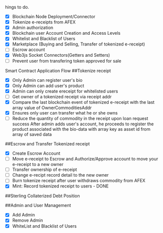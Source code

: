 hings to do.

- [x] Blockchain Node Deployment/Connector
- [x] Tokenize e-receipts from AFEX
- [x] Admin authorization
- [x] Blockchain user Account Creation and Access Levels
- [x] Whitelist and Blacklist of Users
- [x] Marketplace (Buying and Selling, Transfer of tokenized e-receipt)
- [ ] Escrow account
- [x] Web3js Socket Connectors(Getters and Setters)
- [ ] Prevent user from transfering token approved for sale

Smart Contract Application Flow
##Tokenize receipt

- [x] Only Admin can register user's bio
- [x] Only Admin can add user's product
- [x] Admin can only create ereceipt for whitelisted users
- [ ] Get owner of a tokenized receipt via receipt addr
- [x] Compare the last blockchain event of tokenized e-receipt with the last array value of OwnerCommoditiesAddr
- [x] Ensures only user can transfer what he or she owns
- [ ] Reduce the quantity of commodity in the receipt upon loan request success
      After admin adds user's account, he proceeds to register the product associated with the bio-data with array key as asset id from array of saved data

##Escrow and Transfer Tokenized receipt

- [x] Create Escrow Account
- [ ] Move e-receipt to Escrow and Authorize/Approve account to move your e-receipt to a new owner
- [ ] Transfer ownership of e-receipt
- [ ] Change e-recipt record detail to the new owner
- [ ] Burn tokenize receipt after user withdraws commodity from AFEX
- [x] Mint: Record tokenized receipt to users - DONE

##Sterling Collaterized Debt Position

##Admin and User Management

- [x] Add Admin
- [x] Remove Admin
- [x] WhiteList and Blacklist of Users
